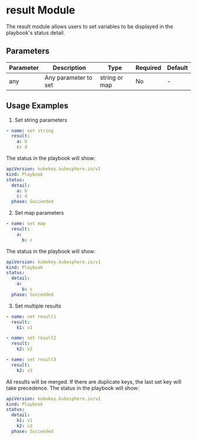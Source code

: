 # result Module

The result module allows users to set variables to be displayed in the playbook's status detail.

## Parameters

| Parameter | Description | Type | Required | Default |
|-----------|------------|------|---------|---------|
| any       | Any parameter to set | string or map | No | - |

## Usage Examples

1. Set string parameters
```yaml
- name: set string
  result:
    a: b
    c: d
```
The status in the playbook will show:
```yaml
apiVersion: kubekey.kubesphere.io/v1
kind: Playbook
status:
  detail:
    a: b
    c: d
  phase: Succeeded
```

2. Set map parameters
```yaml
- name: set map
  result:
    a: 
      b: c
```
The status in the playbook will show:
```yaml
apiVersion: kubekey.kubesphere.io/v1
kind: Playbook
status:
  detail:
    a:
      b: c
  phase: Succeeded
```

3. Set multiple results
```yaml
- name: set result1
  result:
    k1: v1

- name: set result2
  result:
    k2: v2

- name: set result3
  result:
    k2: v3
```    
All results will be merged. If there are duplicate keys, the last set key will take precedence.
The status in the playbook will show:
```yaml
apiVersion: kubekey.kubesphere.io/v1
kind: Playbook
status:
  detail:
    k1: v1
    k2: v3
  phase: Succeeded
```